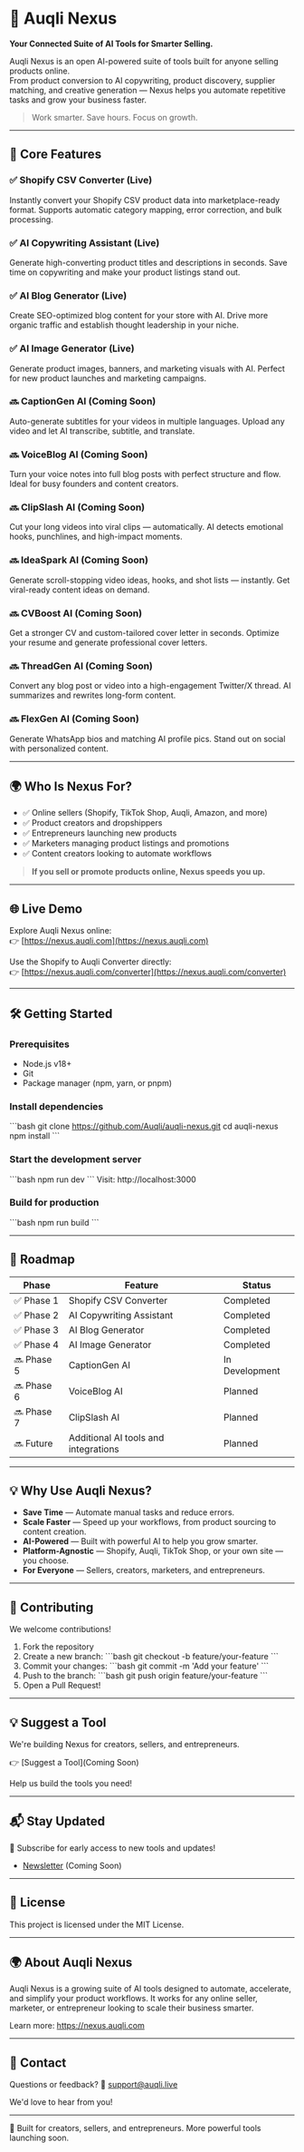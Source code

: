 # 🚀 Auqli Nexus

**Your Connected Suite of AI Tools for Smarter Selling.**

Auqli Nexus is an open AI-powered suite of tools built for anyone selling products online.  
From product conversion to AI copywriting, product discovery, supplier matching, and creative generation — Nexus helps you automate repetitive tasks and grow your business faster.

> Work smarter. Save hours. Focus on growth.

---

## 🌟 Core Features

### ✅ Shopify CSV Converter (Live)
Instantly convert your Shopify CSV product data into marketplace-ready format. Supports automatic category mapping, error correction, and bulk processing.

### ✅ AI Copywriting Assistant (Live)
Generate high-converting product titles and descriptions in seconds. Save time on copywriting and make your product listings stand out.

### ✅ AI Blog Generator (Live)
Create SEO-optimized blog content for your store with AI. Drive more organic traffic and establish thought leadership in your niche.

### ✅ AI Image Generator (Live)
Generate product images, banners, and marketing visuals with AI. Perfect for new product launches and marketing campaigns.

### 🔜 CaptionGen AI (Coming Soon)
Auto-generate subtitles for your videos in multiple languages. Upload any video and let AI transcribe, subtitle, and translate.

### 🔜 VoiceBlog AI (Coming Soon)
Turn your voice notes into full blog posts with perfect structure and flow. Ideal for busy founders and content creators.

### 🔜 ClipSlash AI (Coming Soon)
Cut your long videos into viral clips — automatically. AI detects emotional hooks, punchlines, and high-impact moments.

### 🔜 IdeaSpark AI (Coming Soon)
Generate scroll-stopping video ideas, hooks, and shot lists — instantly. Get viral-ready content ideas on demand.

### 🔜 CVBoost AI (Coming Soon)
Get a stronger CV and custom-tailored cover letter in seconds. Optimize your resume and generate professional cover letters.

### 🔜 ThreadGen AI (Coming Soon)
Convert any blog post or video into a high-engagement Twitter/X thread. AI summarizes and rewrites long-form content.

### 🔜 FlexGen AI (Coming Soon)
Generate WhatsApp bios and matching AI profile pics. Stand out on social with personalized content.

---

## 🌍 Who Is Nexus For?

- ✅ Online sellers (Shopify, TikTok Shop, Auqli, Amazon, and more)
- ✅ Product creators and dropshippers
- ✅ Entrepreneurs launching new products
- ✅ Marketers managing product listings and promotions
- ✅ Content creators looking to automate workflows

> **If you sell or promote products online, Nexus speeds you up.**

---

## 🌐 Live Demo

Explore Auqli Nexus online:  
👉 [https://nexus.auqli.com](https://nexus.auqli.com)

Use the Shopify to Auqli Converter directly:  
👉 [https://nexus.auqli.com/converter](https://nexus.auqli.com/converter)

---

## 🛠️ Getting Started

### Prerequisites

- Node.js v18+
- Git
- Package manager (npm, yarn, or pnpm)

### Install dependencies

\`\`\`bash
git clone https://github.com/Auqli/auqli-nexus.git
cd auqli-nexus
npm install
\`\`\`

### Start the development server

\`\`\`bash
npm run dev
\`\`\`
Visit: http://localhost:3000

### Build for production

\`\`\`bash
npm run build
\`\`\`

---

## 🧭 Roadmap

| Phase | Feature | Status |
|-------|---------|--------|
| ✅ Phase 1 | Shopify CSV Converter | Completed |
| ✅ Phase 2 | AI Copywriting Assistant | Completed |
| ✅ Phase 3 | AI Blog Generator | Completed |
| ✅ Phase 4 | AI Image Generator | Completed |
| 🔜 Phase 5 | CaptionGen AI | In Development |
| 🔜 Phase 6 | VoiceBlog AI | Planned |
| 🔜 Phase 7 | ClipSlash AI | Planned |
| 🔜 Future | Additional AI tools and integrations | Planned |

---

## 💡 Why Use Auqli Nexus?

- **Save Time** — Automate manual tasks and reduce errors.
- **Scale Faster** — Speed up your workflows, from product sourcing to content creation.
- **AI-Powered** — Built with powerful AI to help you grow smarter.
- **Platform-Agnostic** — Shopify, Auqli, TikTok Shop, or your own site — you choose.
- **For Everyone** — Sellers, creators, marketers, and entrepreneurs.

---

## 🤝 Contributing

We welcome contributions!

1. Fork the repository
2. Create a new branch:
\`\`\`bash
git checkout -b feature/your-feature
\`\`\`
3. Commit your changes:
\`\`\`bash
git commit -m 'Add your feature'
\`\`\`
4. Push to the branch:
\`\`\`bash
git push origin feature/your-feature
\`\`\`
5. Open a Pull Request!

---

## 💡 Suggest a Tool

We're building Nexus for creators, sellers, and entrepreneurs.

👉 [Suggest a Tool](Coming Soon)

Help us build the tools you need!

---

## 📬 Stay Updated

🚀 Subscribe for early access to new tools and updates!

- [Newsletter](https://auqli.live/newsletter) (Coming Soon)

---

## 📄 License

This project is licensed under the MIT License.

---

## 🌍 About Auqli Nexus

Auqli Nexus is a growing suite of AI tools designed to automate, accelerate, and simplify your product workflows.
It works for any online seller, marketer, or entrepreneur looking to scale their business smarter.

Learn more: https://nexus.auqli.com

---

## 📣 Contact

Questions or feedback?
📩 support@auqli.live

We'd love to hear from you!

---

🚀 Built for creators, sellers, and entrepreneurs. More powerful tools launching soon.
